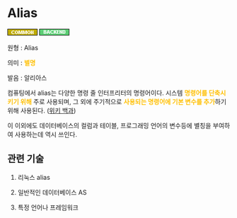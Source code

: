 # Alias
![Common](../2TAT1C/Label_Common.png)
![Backend](../2TAT1C/Label_Backend.png)

원형 : Alias

의미  : <span style="color:#FFBF00; font-weight:bold;">별명</span>

발음 : 알리아스

컴퓨팅에서 alias는 다양한 명령 줄 인터프리터의 명령어이다. 시스템  <span style="color:#FFBF00; font-weight:bold;">명령어를 단축시키기 위해</span> 주로 사용되며, 그 외에 주기적으로 <span style="color:#FFBF00; font-weight:bold;">사용되는 명령어에 기본 변수를 추가</span>하기 위해 사용된다.
([위키 백과](https://ko.wikipedia.org/wiki/Alias_(%EB%AA%85%EB%A0%B9%EC%96%B4)))

이 이외에도 데이터베이스의 컬럼과 테이블, 프로그래밍 언어의 변수등에 별칭을 부여하여 사용하는데 역시 쓰인다.

## 관련 기술
1. 리눅스 alias

2. 일반적인 데이터베이스 AS

3. 특정 언어나 프레임워크 
